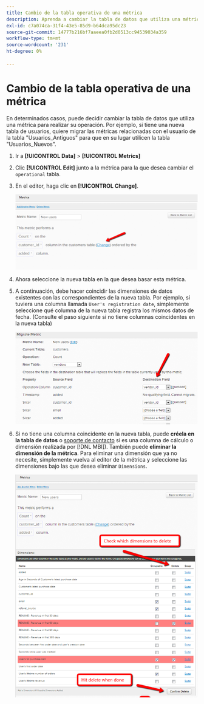 ```yaml
---
title: Cambio de la tabla operativa de una métrica
description: Aprenda a cambiar la tabla de datos que utiliza una métrica para realizar su operación.
exl-id: c7a074ca-31f4-43e5-85d9-b64dca95dc23
source-git-commit: 14777b216bf7aaeea0fb2d0513cc94539034a359
workflow-type: tm+mt
source-wordcount: '231'
ht-degree: 0%

---
```


# Cambio de la tabla operativa de una métrica

En determinados casos, puede decidir cambiar la tabla de datos que utiliza una métrica para realizar su operación. Por ejemplo, si tiene una nueva tabla de usuarios, quiere migrar las métricas relacionadas con el usuario de la tabla &quot;Usuarios\_Antiguos&quot; para que en su lugar utilicen la tabla &quot;Usuarios\_Nuevos&quot;.

1. Ir a **[!UICONTROL Data]** > **[!UICONTROL Metrics]**
1. Clic **[!UICONTROL Edit]** junto a la métrica para la que desea cambiar el `operational` tabla.
1. En el editor, haga clic en **[!UICONTROL Change]**.

   ![](../../assets/change-metrics-1.png)
1. Ahora seleccione la nueva tabla en la que desea basar esta métrica.
1. A continuación, debe hacer coincidir las dimensiones de datos existentes con las correspondientes de la nueva tabla. Por ejemplo, si tuviera una columna llamada `User's registration date`, simplemente seleccione qué columna de la nueva tabla registra los mismos datos de fecha. (Consulte el paso siguiente si no tiene columnas coincidentes en la nueva tabla)

   ![](../../assets/change-metrics-2.png)

1. Si no tiene una columna coincidente en la nueva tabla, puede **créela en la tabla de datos** o [soporte de contacto](https://experienceleague.adobe.com/docs/commerce-knowledge-base/kb/troubleshooting/miscellaneous/mbi-service-policies.html?lang=en) si es una columna de cálculo o dimensión realizada por [!DNL MBI]). También puede **eliminar la dimensión de la métrica**. Para eliminar una dimensión que ya no necesite, simplemente vuelva al editor de la métrica y seleccione las dimensiones bajo las que desea eliminar `Dimensions`.

   ![](../../assets/change-metrics-3.png)
